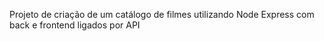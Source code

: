 Projeto de criação de um catálogo de filmes utilizando Node Express com back e frontend ligados por API 

